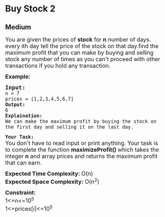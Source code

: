 # Buy Stock 2
## Medium
<div class="problems_problem_content__Xm_eO"><p><span style="font-size:18px">You are given the prices of <strong>stock</strong> for <strong>n</strong> number of days. every ith day tell the price of the stock on that day.find the maximum profit that you can make by buying and selling stock any number of times as you can't proceed with other transactions if you hold any transaction.</span></p>

<p><span style="font-size:18px"><strong>Example:</strong></span></p>

<pre><span style="font-size:18px"><strong>Input:</strong>
<code>n = 7
prices = [1,2,3,4,5,6,7]
<strong>Output:</strong>
6
<strong>Explaination:</strong>
We can make the maximum profit by buying the stock on the first day and selling it on the last day.</code></span></pre>

<p><strong><span style="font-size:18px"><code>Your Task:</code></span></strong><br>
<span style="font-size:18px">You don't have to read input or print anything. Your task is to complete the function <strong>maximizeProfit()&nbsp;</strong>which takes the integer <strong>n</strong> and array prices and returns the maximum profit that can earn.</span></p>

<p><span style="font-size:18px"><strong>Expected Time Complexity: </strong>O(n)<br>
<strong>Expected Space Complexity:&nbsp;</strong>O(n<sup>2</sup>)</span></p>

<p><span style="font-size:18px"><strong>Constraint:</strong><br>
1&lt;=n&lt;=10<sup>5</sup></span><br>
<span style="font-size:18px">1&lt;=prices[i]&lt;=10<sup>5</sup></span></p>
</div>